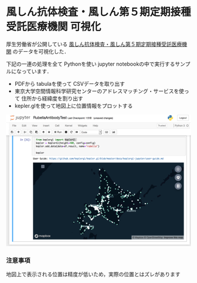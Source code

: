 # 風しん抗体検査・風しん第５期定期接種 受託医療機関 可視化

厚生労働省が公開している [風しん抗体検査・風しん第５期定期接種受託医療機関](https://www.mhlw.go.jp/stf/seisakunitsuite/bunya/kenkou_iryou/kenkou/kekkaku-kansenshou/rubella/index_00001.html) のデータを可視化した．

下記の一連の処理を全て Pythonを使い jupyter notebookの中で実行するサンプルになっています．

- PDFから tabulaを使って CSVデータを取り出す
- 東京大学空間情報科学研究センターのアドレスマッチング・サービスを使って 住所から経緯度を割り出す
- kepler.glを使って地図上に位置情報をプロットする

<img src="keplergl_jupyter_widget.png">

### 注意事項

地図上で表示される位置は精度が低いため，実際の位置とはズレがあります

